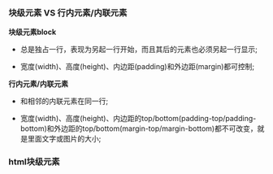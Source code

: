 ### 块级元素  VS 行内元素/内联元素

**块级元素block**

* 总是独占一行，表现为另起一行开始，而且其后的元素也必须另起一行显示;

* 宽度\(width\)、高度\(height\)、内边距\(padding\)和外边距\(margin\)都可控制;

**行内元素/内联元素**

* 和相邻的内联元素在同一行;

* 宽度\(width\)、高度\(height\)、内边距的top/bottom\(padding-top/padding-bottom\)和外边距的top/bottom\(margin-top/margin-bottom\)都不可改变，就是里面文字或图片的大小;

### html块级元素



